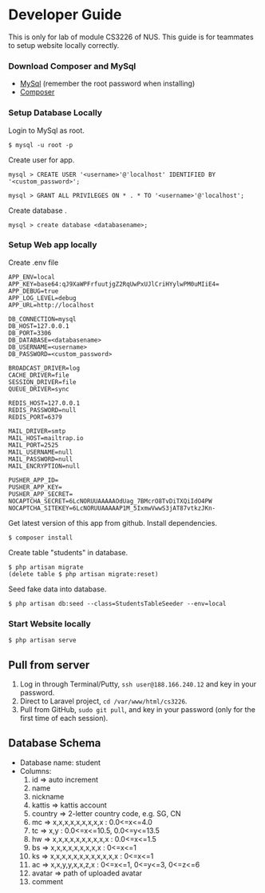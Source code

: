 # Developer Guide

This is only for lab of module CS3226 of NUS. This guide is for teammates to setup website locally correctly.

### Download Composer and MySql

* [MySql](https://dev.mysql.com/downloads/mysql/) (remember the root password when installing)
* [Composer](https://www.dev-metal.com/install-update-composer-windows-7-ubuntu-debian-centos/)

### Setup Database Locally
Login to MySql as root.
```
$ mysql -u root -p
```
Create user <username> for app.
```
mysql > CREATE USER '<username>'@'localhost' IDENTIFIED BY '<custom_password>';

mysql > GRANT ALL PRIVILEGES ON * . * TO '<username>'@'localhost';
```
Create database <databasename>.
```
mysql > create database <databasename>;
```

### Setup Web app locally

Create .env file
```
APP_ENV=local
APP_KEY=base64:qJ9XaWPFrfuutjgZ2RqUwPxUJlCriHYylwPM0uMIiE4=
APP_DEBUG=true
APP_LOG_LEVEL=debug
APP_URL=http://localhost

DB_CONNECTION=mysql
DB_HOST=127.0.0.1
DB_PORT=3306
DB_DATABASE=<databasename>
DB_USERNAME=<username>
DB_PASSWORD=<custom_password>

BROADCAST_DRIVER=log
CACHE_DRIVER=file
SESSION_DRIVER=file
QUEUE_DRIVER=sync

REDIS_HOST=127.0.0.1
REDIS_PASSWORD=null
REDIS_PORT=6379

MAIL_DRIVER=smtp
MAIL_HOST=mailtrap.io
MAIL_PORT=2525
MAIL_USERNAME=null
MAIL_PASSWORD=null
MAIL_ENCRYPTION=null

PUSHER_APP_ID=
PUSHER_APP_KEY=
PUSHER_APP_SECRET=
NOCAPTCHA_SECRET=6LcNORUUAAAAAOdUag_7BMcrO8TvDiTXQiIdO4PW
NOCAPTCHA_SITEKEY=6LcNORUUAAAAAP1M_5IxmwVwwS3jAT87vtkzJKn-
```

Get latest version of this app from github.
Install dependencies.
```
$ composer install
```
Create table "students" in database.
```
$ php artisan migrate
(delete table $ php artisan migrate:reset)
```

Seed fake data into database.
```
$ php artisan db:seed --class=StudentsTableSeeder --env=local
```
### Start Website locally
```
$ php artisan serve
```


## Pull from server
1. Log in through Terminal/Putty, `ssh user@188.166.240.12` and key in your password.
2. Direct to Laravel project, `cd /var/www/html/cs3226`.
3. Pull from GitHub, `sudo git pull`, and key in your password (only for the first time of each session).

## Database Schema
* Database name: student
* Columns:
  1. id => auto increment
  2. name 
  3. nickname
  4. kattis => kattis account
  5. country => 2-letter country code, e.g. SG, CN
  6. mc => x,x,x,x,x,x,x,x,x : 0.0<=x<=4.0
  7. tc => x,y : 0.0<=x<=10.5, 0.0<=y<=13.5
  8. hw => x,x,x,x,x,x,x,x,x,x : 0.0<=x<=1.5
  9. bs  => x,x,x,x,x,x,x,x,x : 0<=x<=1
  10. ks => x,x,x,x,x,x,x,x,x,x,x,x : 0<=x<=1
  11. ac => x,x,y,y,x,x,z,x : 0<=x<=1, 0<=y<=3, 0<=z<=6
  12. avatar => path of uploaded avatar
  13. comment
